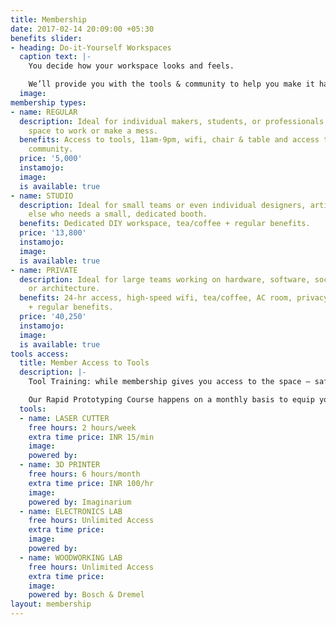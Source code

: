 ```yaml
---
title: Membership
date: 2017-02-14 20:09:00 +05:30
benefits slider:
- heading: Do-it-Yourself Workspaces
  caption text: |-
    You decide how your workspace looks and feels.

    We’ll provide you with the tools & community to help you make it happen!
  image: 
membership types:
- name: REGULAR
  description: Ideal for individual makers, students, or professionals who need a
    space to work or make a mess.
  benefits: Access to tools, 11am-9pm, wifi, chair & table and access to the maker
    community.
  price: '5,000'
  instamojo: 
  image: 
  is available: true
- name: STUDIO
  description: Ideal for small teams or even individual designers, artists or anyone
    else who needs a small, dedicated booth.
  benefits: Dedicated DIY workspace, tea/coffee + regular benefits.
  price: '13,800'
  instamojo: 
  image: 
  is available: true
- name: PRIVATE
  description: Ideal for large teams working on hardware, software, social innovation
    or architecture.
  benefits: 24-hr access, high-speed wifi, tea/coffee, AC room, privacy & storage
    + regular benefits.
  price: '40,250'
  instamojo: 
  image: 
  is available: true
tools access:
  title: Member Access to Tools
  description: |-
    Tool Training: while membership gives you access to the space – safety is our primary concern – all members MUST be trained and tested on all power tools, machines and certain electronic equipment by a makerspace instructor before you can use them.

    Our Rapid Prototyping Course happens on a monthly basis to equip you with everything you need to know about our tools and certify you on good practices. Then you can use the tools yourself anytime. :)
  tools:
  - name: LASER CUTTER
    free hours: 2 hours/week
    extra time price: INR 15/min
    image: 
    powered by: 
  - name: 3D PRINTER
    free hours: 6 hours/month
    extra time price: INR 100/hr
    image: 
    powered by: Imaginarium
  - name: ELECTRONICS LAB
    free hours: Unlimited Access
    extra time price: 
    image: 
    powered by: 
  - name: WOODWORKING LAB
    free hours: Unlimited Access
    extra time price: 
    image: 
    powered by: Bosch & Dremel
layout: membership
---
```


